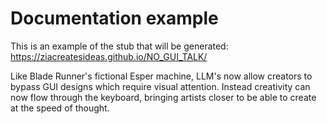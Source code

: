 # Documentation example

This is an example of the stub that will be generated:
https://ziacreatesideas.github.io/NO_GUI_TALK/

Like Blade Runner's fictional Esper machine, LLM's now allow creators to bypass GUI designs which require visual attention. Instead creativity can now flow through the keyboard, bringing artists closer to be able to create at the speed of thought. 

